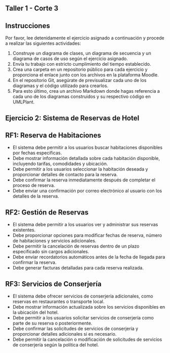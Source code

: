 ## Taller 1 - Corte 3

## Instrucciones

Por favor, lee detenidamente el ejercicio asignado a continuación y procede a realizar las siguientes actividades:

1. Construye un diagrama de clases, un diagrama de secuencia y un diagrama de casos de uso según el ejercicio asignado.
2. Envía tu trabajo con estricto cumplimiento del tiempo establecido.
3. Crea una carpeta en un repositorio público para cada ejercicio y proporciona el enlace junto con los archivos en la plataforma Moodle.
4. En el repositorio Git, asegúrate de previsualizar cada uno de los diagramas y el código utilizado para crearlos.
5. Para esto último, crea un archivo Markdown donde hagas referencia a cada uno de los diagramas construidos y su respectivo código en UMLPlant.

## Ejercicio 2: Sistema de Reservas de Hotel

## RF1: Reserva de Habitaciones

- El sistema debe permitir a los usuarios buscar habitaciones disponibles por fechas específicas.
- Debe mostrar información detallada sobre cada habitación disponible, incluyendo tarifas, comodidades y ubicación.
- Debe permitir a los usuarios seleccionar la habitación deseada y proporcionar detalles de contacto para la reserva.
- Debe confirmar la reserva inmediatamente después de completar el proceso de reserva.
- Debe enviar una confirmación por correo electrónico al usuario con los detalles de la reserva.

## RF2: Gestión de Reservas

- El sistema debe permitir a los usuarios ver y administrar sus reservas existentes.
- Debe proporcionar opciones para modificar fechas de reserva, número de habitaciones y servicios adicionales.
- Debe permitir la cancelación de reservas dentro de un plazo especificado sin cargos adicionales.
- Debe enviar recordatorios automáticos antes de la fecha de llegada para confirmar la reserva.
- Debe generar facturas detalladas para cada reserva realizada.

## RF3: Servicios de Conserjería

- El sistema debe ofrecer servicios de conserjería adicionales, como reservas en restaurantes o transporte local.
- Debe mostrar información actualizada sobre los servicios disponibles en la ubicación del hotel.
- Debe permitir a los usuarios solicitar servicios de conserjería como parte de su reserva o posteriormente.
- Debe confirmar las solicitudes de servicios de conserjería y proporcionar detalles adicionales si es necesario.
- Debe permitir la cancelación o modificación de solicitudes de servicios de conserjería según la política del hotel.